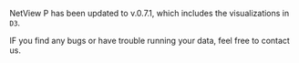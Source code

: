 NetView P has been updated to v.0.7.1, which includes the visualizations in `D3`.

IF you find any bugs or have trouble running your data, feel free to contact us.
